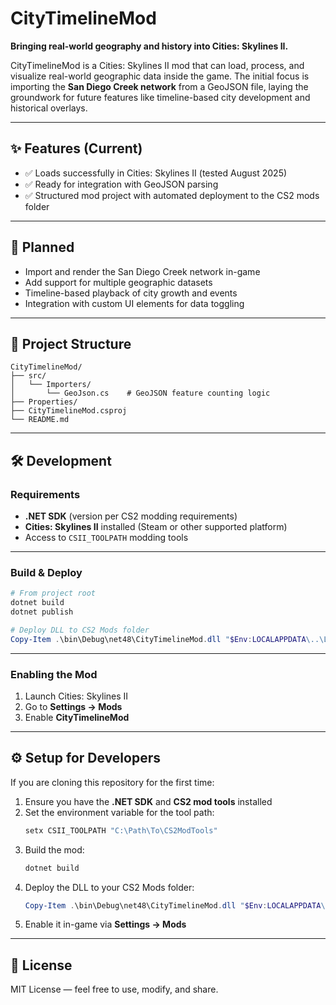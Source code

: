 # CityTimelineMod

**Bringing real-world geography and history into Cities: Skylines II.**  

CityTimelineMod is a Cities: Skylines II mod that can load, process, and visualize real-world geographic data inside the game. The initial focus is importing the **San Diego Creek network** from a GeoJSON file, laying the groundwork for future features like timeline-based city development and historical overlays.  

---

## ✨ Features (Current)
- ✅ Loads successfully in Cities: Skylines II (tested August 2025)
- ✅ Ready for integration with GeoJSON parsing
- ✅ Structured mod project with automated deployment to the CS2 mods folder

---

## 🚀 Planned
- Import and render the San Diego Creek network in-game
- Add support for multiple geographic datasets
- Timeline-based playback of city growth and events
- Integration with custom UI elements for data toggling

---

## 📂 Project Structure
```
CityTimelineMod/
├── src/
│   └── Importers/
│       └── GeoJson.cs    # GeoJSON feature counting logic
├── Properties/
├── CityTimelineMod.csproj
└── README.md
```

---

## 🛠 Development

### Requirements
- **.NET SDK** (version per CS2 modding requirements)
- **Cities: Skylines II** installed (Steam or other supported platform)
- Access to `CSII_TOOLPATH` modding tools

---

### Build & Deploy
```powershell
# From project root
dotnet build
dotnet publish

# Deploy DLL to CS2 Mods folder
Copy-Item .\bin\Debug\net48\CityTimelineMod.dll "$Env:LOCALAPPDATA\..\LocalLow\Colossal Order\Cities Skylines II\Mods\CityTimelineMod\" -Force
```

---

### Enabling the Mod
1. Launch Cities: Skylines II
2. Go to **Settings → Mods**
3. Enable **CityTimelineMod**

---

## ⚙️ Setup for Developers
If you are cloning this repository for the first time:

1. Ensure you have the **.NET SDK** and **CS2 mod tools** installed
2. Set the environment variable for the tool path:
   ```powershell
   setx CSII_TOOLPATH "C:\Path\To\CS2ModTools"
   ```
3. Build the mod:
   ```powershell
   dotnet build
   ```
4. Deploy the DLL to your CS2 Mods folder:
   ```powershell
   Copy-Item .\bin\Debug\net48\CityTimelineMod.dll "$Env:LOCALAPPDATA\..\LocalLow\Colossal Order\Cities Skylines II\Mods\CityTimelineMod\" -Force
   ```
5. Enable it in-game via **Settings → Mods**

---

## 📜 License
MIT License — feel free to use, modify, and share.
